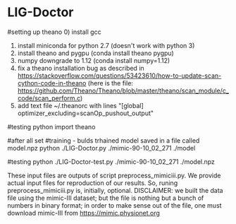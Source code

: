 # LIG-Doctor
#setting up theano
0) install gcc
1) install miniconda for python 2.7 (doesn't work with python 3)
2) install theano and pygpu (conda install theano pygpu)
3) numpy downgrade to 1.12 (conda install numpy=1.12)
4) fix a theano installation bug as described in
https://stackoverflow.com/questions/53423610/how-to-update-scan-cython-code-in-theano
(here is the file: https://github.com/Theano/Theano/blob/master/theano/scan_module/c_code/scan_perform.c)
5) add text file ~/.theanorc with lines
"[global]
optimizer_excluding=scanOp_pushout_output"

#testing
python
import theano

#after all set
#training - bulds trhained model saved in a file called model.npz
python ./LIG-Doctor.py ./mimic-90-10_02_271 ./model

#testing
python ./LIG-Doctor-test.py ./mimic-90-10_02_271 ./model.npz 


These input files are outputs of script preprocess_mimiciii.py.
We provide actual input files for reproduction of our results. So, runing preprocess_mimiciii.py is, initially, optional.
DISCLAIMER: we built the data file using the mimic-III dataset; but the file is nothing but a bunch of numbers in binary format;
in order to make sense out of the file, one must download mimic-III from https://mimic.physionet.org
